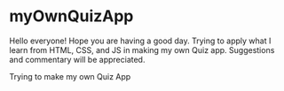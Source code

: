 # myOwnQuizApp
Hello everyone! 
Hope you are having a good day. Trying to apply what I learn from HTML, CSS, and JS in making my own Quiz app. Suggestions and commentary will be appreciated.



Trying to make my own Quiz App
